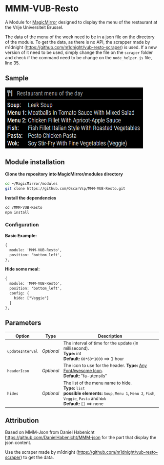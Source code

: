 # MMM-VUB-Resto

A Module for [MagicMirror](https://github.com/MichMich/MagicMirror) designed to
display the menu of the restaurant at the Vrije Universiteit Brussel.

The data of the menu of the week need to be in a json file on the directory of the module.
To get the data, as there is no API, the scrapper made by m1dnight (https://github.com/m1dnight/vub-resto-scraper) is used. If a new version of it need to be used, simply change the file on the `scraper` folder and check if the command need to be change on the `node_helper.js` file, line 35.

## Sample

![alt text](https://github.com/OscarVsp/MMM-VUB-Resto/raw/main/sample.png "Example")

## Module installation

**Clone the repository into MagicMirror/modules directory**
```bash
cd ~/MagicMirror/modules
git clone https://github.com/OscarVsp/MMM-VUB-Resto.git
```

**Install the dependencies**
```
cd /MMM-VUB-Resto
npm install
```

### Configuration

**Basic Example:**

```jsonc
{
  module: 'MMM-VUB-Resto',
  position: 'bottom_left',
},
```
**Hide some meal:**

```jsonc
{
  module: 'MMM-VUB-Resto',
  position: 'bottom_left',
  config: {
    hide: ["Veggie"]
  }
},
```

## Parameters

 
| Option           | Type  | Description
|----------------- |----------- |-----------
| `updateInterval` | *Optional* | The interval of time for the update (in millisecond). <br /> **Type:** int <br /> **Default:** `60*60*1000` ==> 1 hour
| `headerIcon` | *Optional* | The icon to use for the header. **Type:** <a href="https://fontawesome.com/icons?d=gallery">Any FontAwesome Icon</a>. <br /> **Default:** "fa-utensils"
| `hides` | *Optional* | The list of the menu name to hide. <br /> **Type:** `list`<br />**possible elements:** `Soup`, `Menu 1`, `Menu 2`, `Fish`, `Veggie`, `Pasta` and `Wok` <br /> **Default:** `[]` ==> none


## Attribution

Based on MMM-Json from Daniel Habenicht
https://github.com/DanielHabenicht/MMM-json for the part that display the json content.

Use the scraper made by m1dnight (https://github.com/m1dnight/vub-resto-scraper) to get the data.
